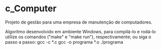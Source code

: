 # c_Computer
Projeto de gestão para uma empresa de manutenção de computadores.

Algoritmo desenvolvido em ambiente Windows, para compilá-lo e rodá-lo utilize os comandos ("make" e "make run"), respectivamente; ou siga o passo a passo:
gcc -c *.c
gcc -o programa *.o
./programa